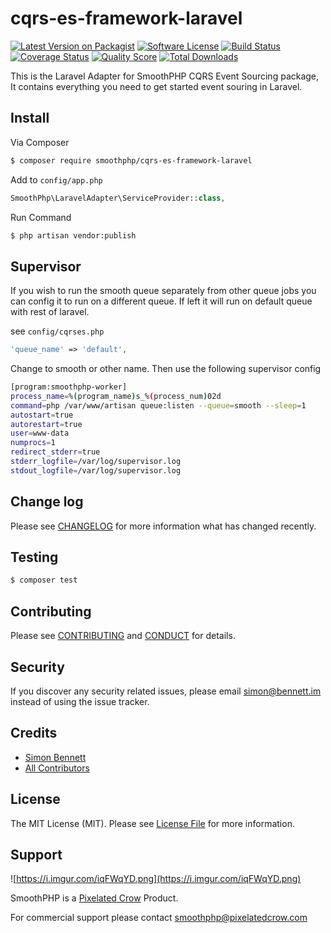 # cqrs-es-framework-laravel

[![Latest Version on Packagist][ico-version]][link-packagist]
[![Software License][ico-license]](LICENSE.md)
[![Build Status][ico-travis]][link-travis]
[![Coverage Status][ico-scrutinizer]][link-scrutinizer]
[![Quality Score][ico-code-quality]][link-code-quality]
[![Total Downloads][ico-downloads]][link-downloads]

This is the Laravel Adapter for SmoothPHP CQRS Event Sourcing package, It contains everything you need to get started event souring in Laravel. 
## Install

Via Composer

``` bash
$ composer require smoothphp/cqrs-es-framework-laravel
```
Add to `config/app.php`
``` php
SmoothPhp\LaravelAdapter\ServiceProvider::class,
```

Run Command
```bash
$ php artisan vendor:publish
```

## Supervisor
If you wish to run the smooth queue separately from other queue jobs you can config it to run on a different queue. 
If left it will run on default queue with rest of laravel.

see `config/cqrses.php`
```php
'queue_name' => 'default',
```
Change to smooth or other name. Then use the following supervisor config

```bash
[program:smoothphp-worker]
process_name=%(program_name)s_%(process_num)02d
command=php /var/www/artisan queue:listen --queue=smooth --sleep=1
autostart=true
autorestart=true
user=www-data
numprocs=1
redirect_stderr=true
stderr_logfile=/var/log/supervisor.log
stdout_logfile=/var/log/supervisor.log
```


## Change log

Please see [CHANGELOG](CHANGELOG.md) for more information what has changed recently.

## Testing

``` bash
$ composer test
```

## Contributing

Please see [CONTRIBUTING](CONTRIBUTING.md) and [CONDUCT](CONDUCT.md) for details.

## Security

If you discover any security related issues, please email simon@bennett.im instead of using the issue tracker.

## Credits

- [Simon Bennett][link-author]
- [All Contributors][link-contributors]

## License

The MIT License (MIT). Please see [License File](LICENSE.md) for more information.

## Support
![https://i.imgur.com/iqFWqYD.png](https://i.imgur.com/iqFWqYD.png)

SmoothPHP is a [Pixelated Crow](https://pixelatedcrow.com) Product. 

For commercial support please contact smoothphp@pixelatedcrow.com

[ico-version]: https://img.shields.io/packagist/v/smoothphp/cqrs-es-framework-laravel.svg?style=flat-square
[ico-license]: https://img.shields.io/badge/license-MIT-brightgreen.svg?style=flat-square
[ico-travis]: https://img.shields.io/travis/smoothphp/cqrs-es-framework-laravel/master.svg?style=flat-square
[ico-scrutinizer]: https://img.shields.io/scrutinizer/coverage/g/smoothphp/cqrs-es-framework-laravel.svg?style=flat-square
[ico-code-quality]: https://img.shields.io/scrutinizer/g/smoothphp/cqrs-es-framework-laravel.svg?style=flat-square
[ico-downloads]: https://img.shields.io/packagist/dt/smoothphp/cqrs-es-framework-laravel.svg?style=flat-square

[link-packagist]: https://packagist.org/packages/smoothphp/cqrs-es-framework-laravel
[link-travis]: https://travis-ci.org/smoothphp/cqrs-es-framework-laravel
[link-scrutinizer]: https://scrutinizer-ci.com/g/smoothphp/cqrs-es-framework-laravel/code-structure
[link-code-quality]: https://scrutinizer-ci.com/g/smoothphp/cqrs-es-framework-laravel
[link-downloads]: https://packagist.org/packages/smoothphp/cqrs-es-framework-laravel
[link-author]: https://github.com/mrsimonbennett
[link-contributors]: ../../contributors
